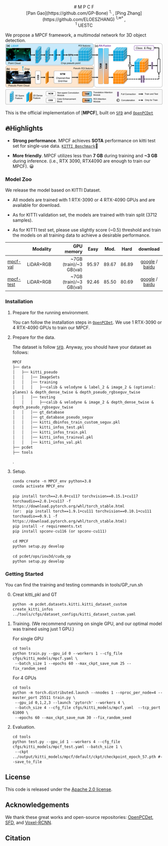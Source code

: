 <div align="center">
#  M P C F
</div>
<div align="center">
[Pan Gao](https://github.com/GP-Bone) <sup>1, </sup>,
[Ping Zhang](https://github.com/ELOESZHANG) <sup>1,✉* </sup>,
<br>
<sup>1</sup> UESTC
<br>
</div>

   We propose a MPCF framework, a multimodal network for 3D object detection.
![](./MPCF.png)

This is the official implementation of [**MPCF**], built on [`SFD`](https://github.com/LittlePey/SFD) and [`OpenPCDet`](https://github.com/open-mmlab/OpenPCDet) 



## 🔥Highlights

* **Strong performance**. MPCF achieves **SOTA** performance on kitti test set for single-use data. [`KITTI Benchmark`](https://www.cvlibs.net/datasets/kitti/eval_object.php?obj_benchmark=3d)💪

* **More friendly**. MPCF utilizes less than **7 GB** during training and  **~3 GB** during inference. (i.e., RTX 3090, RTX4090 are enough to train our MPCF). 😀




### Model Zoo
We release the model based on KITTI Dataset.

* All models are trained with 1 RTX-3090 or 4 RTX-4090 GPUs and are available for download. 

* As for KITTI validation set, the models are trained with train split (3712 samples).

* As for KITTI test set, please use slightly score (~0.5) threshold and train the models on all training data to achieve a desirable performance.

|                                             |Modality|GPU memory| Easy | Mod. | Hard  | download | 
|---------------------------------------------|----------:|----------:|:-------:|:-------:|:-------:|:---------:|
| [mpcf-val](tools/cfgs/kitti_models/mpcf.yaml)|LiDAR+RGB|~7GB (train)/~3 GB(val) |95.97 |89.67| 86.89| [google]() / [baidu]() | 
| [mpcf-test](tools/cfgs/kitti_models/mpcf_can.yaml)|LiDAR+RGB |~7GB (train)/~3 GB(val)| 92.46 |85.50 |80.69 | [google]() / [baidu]() |


### Installation
1.  Prepare for the running environment. 

    You can  follow the installation steps in [`OpenPCDet`](https://github.com/open-mmlab/OpenPCDet). We use 1 RTX-3090 or 4 RTX-4090 GPUs to train our MPCF.

2. Prepare for the data.  
    
    The dataset is follow [`SFD`](https://github.com/LittlePey/SFD). Anyway, you should have your dataset as follows:

    ```
    MPCF
    ├── data
    │   ├── kitti_pseudo
    │   │   │── ImageSets
    │   │   │── training
    │   │   │   ├──calib & velodyne & label_2 & image_2 & (optional: planes) & depth_dense_twise & depth_pseudo_rgbseguv_twise
    │   │   │── testing
    │   │   │   ├──calib & velodyne & image_2 & depth_dense_twise & depth_pseudo_rgbseguv_twise
    │   │   │── gt_database
    │   │   │── gt_database_pseudo_seguv
    │   │   │── kitti_dbinfos_train_custom_seguv.pkl
    │   │   │── kitti_infos_test.pkl
    │   │   │── kitti_infos_train.pkl
    │   │   │── kitti_infos_trainval.pkl
    │   │   │── kitti_infos_val.pkl
    ├── pcdet
    ├── tools
    ```
    .

3. Setup.

    ```
    conda create -n MPCF_env python=3.8
    conda activate MPCF_env
    
    pip install torch==2.0.0+cu117 torchvision==0.15.1+cu117 torchaudio==2.0.1+cu117 -f https://download.pytorch.org/whl/torch_stable.html
    (or:  pip install torch==1.9.1+cu111 torchvision==0.10.1+cu111 torchaudio==0.9.1 -f https://download.pytorch.org/whl/torch_stable.html)
    pip install -r requirements.txt
    pip install spconv-cu116 (or spconv-cu111)

    cd MPCF
    python setup.py develop
    
    cd pcdet/ops/iou3d/cuda_op
    python setup.py develop

    ```

### Getting Started

   You can find the training and testing commands in tools/GP_run.sh

0. Creat kitti_pkl and GT  

    ```
    python -m pcdet.datasets.kitti.kitti_dataset_custom create_kitti_infos ../tools/cfgs/dataset_configs/kitti_dataset_custom.yaml
    ```
    
1. Training. (We recommend running on single GPU, and our optimal model was trained using just 1 GPU.)

    For single GPU 
    ```
    cd tools
    python train.py --gpu_id 0 --workers 1 --cfg_file cfgs/kitti_models/mpcf.yaml \
     --batch_size 1 --epochs 60 --max_ckpt_save_num 25 --fix_random_seed
    ```
    
    For 4 GPUs
    ```
    cd tools
    python -m torch.distributed.launch --nnodes 1 --nproc_per_node=4 --master_port 25511 train.py \
     --gpu_id 0,1,2,3 --launch 'pytorch' --workers 4 \
     --batch_size 4 --cfg_file cfgs/kitti_models/mpcf.yaml  --tcp_port 61000 \
     --epochs 60 --max_ckpt_save_num 30 --fix_random_seed
    ```

2. Evaluation.

    ```
    cd tools
    python test.py --gpu_id 1 --workers 4 --cfg_file cfgs/kitti_models/mpcf_test.yaml --batch_size 1 \
     --ckpt ../output/kitti_models/mpcf/default/ckpt/checkpoint_epoch_57.pth #--save_to_file 
    ```
    
## License

This code is released under the [Apache 2.0 license](LICENSE).
    
## Acknowledgements
We thank these great works and open-source repositories:
[OpenPCDet](https://github.com/open-mmlab/OpenPCDet), [SFD](https://github.com/LittlePey/SFD), and [Voxel-RCNN](https://github.com/djiajunustc/Voxel-R-CNN).

## Citation
